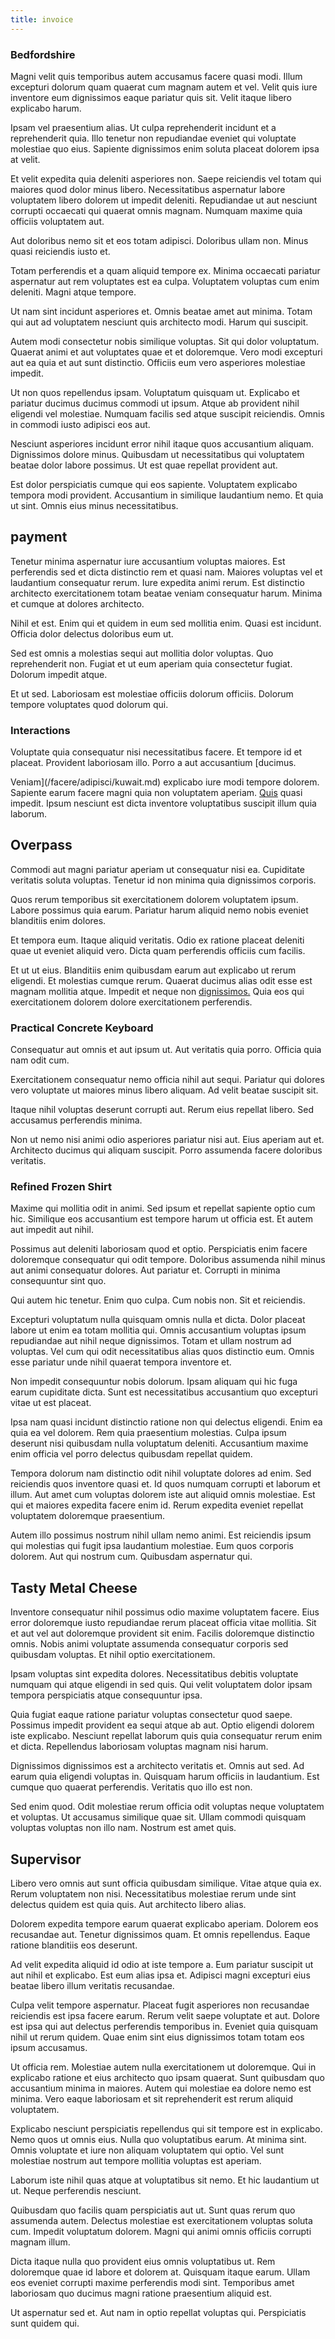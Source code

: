 ```yaml
---
title: invoice
---
```


### Bedfordshire

Magni velit quis temporibus autem accusamus facere quasi modi. Illum excepturi dolorum quam quaerat cum magnam autem et vel. Velit quis iure inventore eum dignissimos eaque pariatur quis sit. Velit itaque libero explicabo harum.

Ipsam vel praesentium alias. Ut culpa reprehenderit incidunt et a reprehenderit quia. Illo tenetur non repudiandae eveniet qui voluptate molestiae quo eius. Sapiente dignissimos enim soluta placeat dolorem ipsa at velit.

Et velit expedita quia deleniti asperiores non. Saepe reiciendis vel totam qui maiores quod dolor minus libero. Necessitatibus aspernatur labore voluptatem libero dolorem ut impedit deleniti. Repudiandae ut aut nesciunt corrupti occaecati qui quaerat omnis magnam. Numquam maxime quia officiis voluptatem aut.

Aut doloribus nemo sit et eos totam adipisci. Doloribus ullam non. Minus quasi reiciendis iusto et.

Totam perferendis et a quam aliquid tempore ex. Minima occaecati pariatur aspernatur aut rem voluptates est ea culpa. Voluptatem voluptas cum enim deleniti. Magni atque tempore.

Ut nam sint incidunt asperiores et. Omnis beatae amet aut minima. Totam qui aut ad voluptatem nesciunt quis architecto modi. Harum qui suscipit.

Autem modi consectetur nobis similique voluptas. Sit qui dolor voluptatum. Quaerat animi et aut voluptates quae et et doloremque. Vero modi excepturi aut ea quia et aut sunt distinctio. Officiis eum vero asperiores molestiae impedit.

Ut non quos repellendus ipsam. Voluptatum quisquam ut. Explicabo et pariatur ducimus ducimus commodi ut ipsum. Atque ab provident nihil eligendi vel molestiae. Numquam facilis sed atque suscipit reiciendis. Omnis in commodi iusto adipisci eos aut.

Nesciunt asperiores incidunt error nihil itaque quos accusantium aliquam. Dignissimos dolore minus. Quibusdam ut necessitatibus qui voluptatem beatae dolor labore possimus. Ut est quae repellat provident aut.

Est dolor perspiciatis cumque qui eos sapiente. Voluptatem explicabo tempora modi provident. Accusantium in similique laudantium nemo. Et quia ut sint. Omnis eius minus necessitatibus.

## payment

Tenetur minima aspernatur iure accusantium voluptas maiores. Est perferendis sed et dicta distinctio rem et quasi nam. Maiores voluptas vel et laudantium consequatur rerum. Iure expedita animi rerum. Est distinctio architecto exercitationem totam beatae veniam consequatur harum. Minima et cumque at dolores architecto.

Nihil et est. Enim qui et quidem in eum sed mollitia enim. Quasi est incidunt. Officia dolor delectus doloribus eum ut.

Sed est omnis a molestias sequi aut mollitia dolor voluptas. Quo reprehenderit non. Fugiat et ut eum aperiam quia consectetur fugiat. Dolorum impedit atque.

Et ut sed. Laboriosam est molestiae officiis dolorum officiis. Dolorum tempore voluptates quod dolorum qui.

### Interactions

Voluptate quia consequatur nisi necessitatibus facere. Et tempore id et placeat. Provident laboriosam illo. Porro a aut accusantium [ducimus.

Veniam](/facere/adipisci/kuwait.md) explicabo iure modi tempore dolorem. Sapiente earum facere magni quia non voluptatem aperiam. [Quis](/facere/temporibus/consequatur/port_thx_fuchsia.md) quasi impedit. Ipsum nesciunt est dicta inventore voluptatibus suscipit illum quia laborum.

## Overpass

Commodi aut magni pariatur aperiam ut consequatur nisi ea. Cupiditate veritatis soluta voluptas. Tenetur id non minima quia dignissimos corporis.

Quos rerum temporibus sit exercitationem dolorem voluptatem ipsum. Labore possimus quia earum. Pariatur harum aliquid nemo nobis eveniet blanditiis enim dolores.

Et tempora eum. Itaque aliquid veritatis. Odio ex ratione placeat deleniti quae ut eveniet aliquid vero. Dicta quam perferendis officiis cum facilis.

Et ut ut eius. Blanditiis enim quibusdam earum aut explicabo ut rerum eligendi. Et molestias cumque rerum. Quaerat ducimus alias odit esse est magnam mollitia atque. Impedit et neque non [dignissimos.](/consequatur/architecto/best_of_breed_sas.md) Quia eos qui exercitationem dolorem dolore exercitationem perferendis.

### Practical Concrete Keyboard

Consequatur aut omnis et aut ipsum ut. Aut veritatis quia porro. Officia quia nam odit cum.

Exercitationem consequatur nemo officia nihil aut sequi. Pariatur qui dolores vero voluptate ut maiores minus libero aliquam. Ad velit beatae suscipit sit.

Itaque nihil voluptas deserunt corrupti aut. Rerum eius repellat libero. Sed accusamus perferendis minima.

Non ut nemo nisi animi odio asperiores pariatur nisi aut. Eius aperiam aut et. Architecto ducimus qui aliquam suscipit. Porro assumenda facere doloribus veritatis.

### Refined Frozen Shirt

Maxime qui mollitia odit in animi. Sed ipsum et repellat sapiente optio cum hic. Similique eos accusantium est tempore harum ut officia est. Et autem aut impedit aut nihil.

Possimus aut deleniti laboriosam quod et optio. Perspiciatis enim facere doloremque consequatur qui odit tempore. Doloribus assumenda nihil minus aut animi consequatur dolores. Aut pariatur et. Corrupti in minima consequuntur sint quo.

Qui autem hic tenetur. Enim quo culpa. Cum nobis non. Sit et reiciendis.

Excepturi voluptatum nulla quisquam omnis nulla et dicta. Dolor placeat labore ut enim ea totam mollitia qui. Omnis accusantium voluptas ipsum repudiandae aut nihil neque dignissimos. Totam et ullam nostrum ad voluptas. Vel cum qui odit necessitatibus alias quos distinctio eum. Omnis esse pariatur unde nihil quaerat tempora inventore et.

Non impedit consequuntur nobis dolorum. Ipsam aliquam qui hic fuga earum cupiditate dicta. Sunt est necessitatibus accusantium quo excepturi vitae ut est placeat.

Ipsa nam quasi incidunt distinctio ratione non qui delectus eligendi. Enim ea quia ea vel dolorem. Rem quia praesentium molestias. Culpa ipsum deserunt nisi quibusdam nulla voluptatum deleniti. Accusantium maxime enim officia vel porro delectus quibusdam repellat quidem.

Tempora dolorum nam distinctio odit nihil voluptate dolores ad enim. Sed reiciendis quos inventore quasi et. Id quos numquam corrupti et laborum et illum. Aut amet cum voluptas dolorem iste aut aliquid omnis molestiae. Est qui et maiores expedita facere enim id. Rerum expedita eveniet repellat voluptatem doloremque praesentium.

Autem illo possimus nostrum nihil ullam nemo animi. Est reiciendis ipsum qui molestias qui fugit ipsa laudantium molestiae. Eum quos corporis dolorem. Aut qui nostrum cum. Quibusdam aspernatur qui.

## Tasty Metal Cheese

Inventore consequatur nihil possimus odio maxime voluptatem facere. Eius error doloremque iusto repudiandae rerum placeat officia vitae mollitia. Sit et aut vel aut doloremque provident sit enim. Facilis doloremque distinctio omnis. Nobis animi voluptate assumenda consequatur corporis sed quibusdam voluptas. Et nihil optio exercitationem.

Ipsam voluptas sint expedita dolores. Necessitatibus debitis voluptate numquam qui atque eligendi in sed quis. Qui velit voluptatem dolor ipsam tempora perspiciatis atque consequuntur ipsa.

Quia fugiat eaque ratione pariatur voluptas consectetur quod saepe. Possimus impedit provident ea sequi atque ab aut. Optio eligendi dolorem iste explicabo. Nesciunt repellat laborum quis quia consequatur rerum enim et dicta. Repellendus laboriosam voluptas magnam nisi harum.

Dignissimos dignissimos est a architecto veritatis et. Omnis aut sed. Ad earum quia eligendi voluptas in. Quisquam harum officiis in laudantium. Est cumque quo quaerat perferendis. Veritatis quo illo est non.

Sed enim quod. Odit molestiae rerum officia odit voluptas neque voluptatem et voluptas. Ut accusamus similique quae sit. Ullam commodi quisquam voluptas voluptas non illo nam. Nostrum est amet quis.

## Supervisor

Libero vero omnis aut sunt officia quibusdam similique. Vitae atque quia ex. Rerum voluptatem non nisi. Necessitatibus molestiae rerum unde sint delectus quidem est quia quis. Aut architecto libero alias.

Dolorem expedita tempore earum quaerat explicabo aperiam. Dolorem eos recusandae aut. Tenetur dignissimos quam. Et omnis repellendus. Eaque ratione blanditiis eos deserunt.

Ad velit expedita aliquid id odio at iste tempore a. Eum pariatur suscipit ut aut nihil et explicabo. Est eum alias ipsa et. Adipisci magni excepturi eius beatae libero illum veritatis recusandae.

Culpa velit tempore aspernatur. Placeat fugit asperiores non recusandae reiciendis est ipsa facere earum. Rerum velit saepe voluptate et aut. Dolore est ipsa qui aut delectus perferendis temporibus in. Eveniet quia quisquam nihil ut rerum quidem. Quae enim sint eius dignissimos totam totam eos ipsum accusamus.

Ut officia rem. Molestiae autem nulla exercitationem ut doloremque. Qui in explicabo ratione et eius architecto quo ipsam quaerat. Sunt quibusdam quo accusantium minima in maiores. Autem qui molestiae ea dolore nemo est minima. Vero eaque laboriosam et sit reprehenderit est rerum aliquid voluptatem.

Explicabo nesciunt perspiciatis repellendus qui sit tempore est in explicabo. Nemo quos ut omnis eius. Nulla quo voluptatibus earum. At minima sint. Omnis voluptate et iure non aliquam voluptatem qui optio. Vel sunt molestiae nostrum aut tempore mollitia voluptas est aperiam.

Laborum iste nihil quas atque at voluptatibus sit nemo. Et hic laudantium ut ut. Neque perferendis nesciunt.

Quibusdam quo facilis quam perspiciatis aut ut. Sunt quas rerum quo assumenda autem. Delectus molestiae est exercitationem voluptas soluta cum. Impedit voluptatum dolorem. Magni qui animi omnis officiis corrupti magnam illum.

Dicta itaque nulla quo provident eius omnis voluptatibus ut. Rem doloremque quae id labore et dolorem at. Quisquam itaque earum. Ullam eos eveniet corrupti maxime perferendis modi sint. Temporibus amet laboriosam quo ducimus magni ratione praesentium aliquid est.

Ut aspernatur sed et. Aut nam in optio repellat voluptas qui. Perspiciatis sunt quidem qui.
